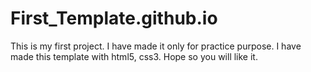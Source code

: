 # First_Template.github.io
This is my first project. I have made it only for practice purpose. I have made this template with html5, css3. Hope so you will like it.
